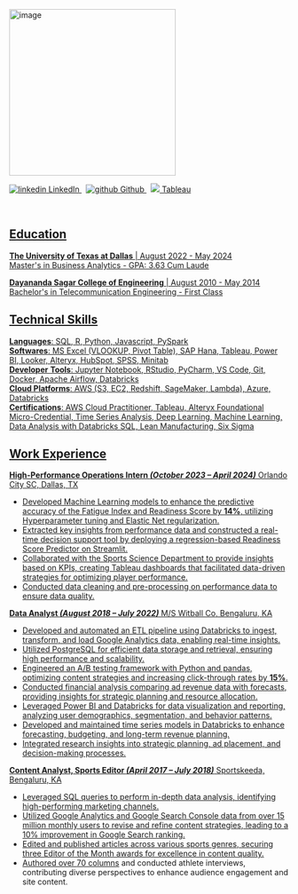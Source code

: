 
<img width="300" alt="image" src="https://github.com/user-attachments/assets/c88888ce-1605-4ec3-a184-d95f559dbe13">
<p>
  <a href="https://https://www.linkedin.com/in/amit-k-mishra/" rel="nofollow noreferrer">
    <img src="https://icons.iconarchive.com/icons/social-media-icons/glossy-social/48/Linkedin-icon.png" alt="linkedin"> LinkedIn
  </a> &nbsp; 
  <a href="https://github.com/der-amit" rel="nofollow noreferrer">
    <img src="https://github.com/favicon.ico" alt="github"> Github
  </a> &nbsp;
  <a href="https://public.tableau.com/app/profile/amishra/vizzes" rel="nofollow noreferrer">
  <img src = "https://www.tableau.com/favicon.ico"> Tableau
</p> <br/>

## Education
**The University of Texas at Dallas** | August 2022 - May 2024 <br/>
Master's in Business Analytics - GPA: 3.63 Cum Laude

**Dayananda Sagar College of Engineering** | August 2010 - May 2014 <br/>
Bachelor's in Telecommunication Engineering - First Class

## Technical Skills
**Languages**: SQL, R, Python, Javascript, PySpark <br/>
**Softwares**: MS Excel (VLOOKUP, Pivot Table), SAP Hana, Tableau, Power BI, Looker, Alteryx, HubSpot, SPSS, Minitab   <br/>
**Developer** **Tools**: Jupyter Notebook, RStudio, PyCharm, VS Code, Git, Docker, Apache Airflow, Databricks   <br/>
**Cloud Platforms**: AWS (S3, EC2, Redshift, SageMaker, Lambda), Azure, Databricks   <br/>
**Certifications**: AWS Cloud Practitioner, Tableau, Alteryx Foundational Micro-Credential, Time Series Analysis, Deep Learning, Machine Learning, Data Analysis with Databricks SQL, Lean Manufacturing, Six Sigma

## Work Experience
**High-Performance Operations Intern _(October 2023 – April 2024)_**
Orlando City SC, Dallas, TX

* Developed Machine Learning models to enhance the predictive accuracy of the Fatigue Index and Readiness Score by **14%**, utilizing Hyperparameter tuning and Elastic Net regularization.
* Extracted key insights from performance data and constructed a real-time decision support tool by deploying a regression-based Readiness Score Predictor on Streamlit. 
* Collaborated with the Sports Science Department to provide insights based on KPIs, creating Tableau dashboards that facilitated data-driven strategies for optimizing player performance. 
* Conducted data cleaning and pre-processing on performance data to ensure data quality. 

**Data Analyst _(August 2018 – July 2022)_**
M/S Witball Co, Bengaluru, KA

* Developed and automated an ETL pipeline using Databricks to ingest, transform, and load Google Analytics data, enabling real-time insights.
* Utilized PostgreSQL for efficient data storage and retrieval, ensuring high performance and scalability.
* Engineered an A/B testing framework with Python and pandas, optimizing content strategies and increasing click-through rates by **15%**.
* Conducted financial analysis comparing ad revenue data with forecasts, providing insights for strategic planning and resource allocation.
* Leveraged Power BI and Databricks for data visualization and reporting, analyzing user demographics, segmentation, and behavior patterns.
* Developed and maintained time series models in Databricks to enhance forecasting, budgeting, and long-term revenue planning.
* Integrated research insights into strategic planning, ad placement, and decision-making processes.


**Content Analyst, Sports Editor _(April 2017 – July 2018)_**
Sportskeeda, Bengaluru, KA

* Leveraged SQL queries to perform in-depth data analysis, identifying high-performing marketing channels.
* Utilized Google Analytics and Google Search Console data from over 15 million monthly users to revise and refine content strategies, leading to a 10% improvement in Google Search ranking.
* Edited and published articles across various sports genres, securing three Editor of the Month awards for excellence in content quality.
* Authored over [70 columns]([url](https://www.sportskeeda.com/author/amit)) and conducted athlete interviews, contributing diverse perspectives to enhance audience engagement and site content.





